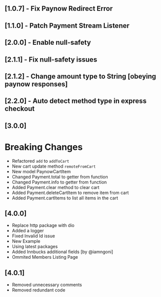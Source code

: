 ## [1.0.7] - Fix Paynow Redirect Error
## [1.1.0] - Patch Payment Stream Listener
## [2.0.0] - Enable null-safety
## [2.1.1] - Fix null-safety issues
## [2.1.2] - Change amount type to String [obeying paynow responses]
## [2.2.0] - Auto detect method type in express checkout
## [3.0.0]
  # Breaking Changes
  - Refactored `add` to `addToCart`
  - New cart update method `remoteFromCart`
  - New model PaynowCartItem
  - Changed Payment.total to getter from function
  - Changed Payment.info to getter from function
  - Added Payment.clear method to clear cart
  - Added Payment.deleteCartItem to remove item from cart
  - Added Payment.cartItems to list all items in the cart
## [4.0.0]
  - Replace http package with dio
  - Added a logger
  - Fixed Invalid Id issue
  - New Example
  - Using latest packages
  - Added Innbucks additional fields [by @iamngoni]
  - Ommited Members Listing Page
## [4.0.1]
  - Removed unnecessary comments
  - Removed redundant code

